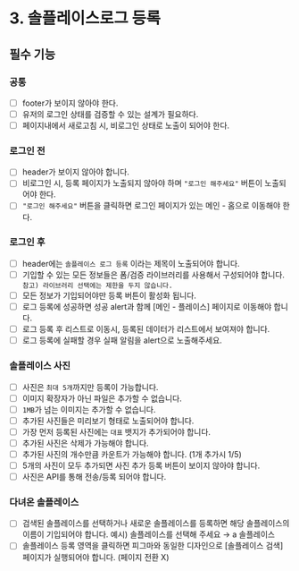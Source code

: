 # 3. 솔플레이스로그 등록

## 필수 기능

### 공통

- [ ] footer가 보이지 않아야 한다.
- [ ] 유저의 로그인 상태를 검증할 수 있는 설계가 필요하다.
- [ ] 페이지내에서 새로고침 시, 비로그인 상태로 노출이 되어야 한다.

### 로그인 전

- [ ] header가 보이지 않아야 합니다.
- [ ] 비로그인 시, 등록 페이지가 노출되지 않아야 하며 `"로그인 해주세요"` 버튼이 노출되어야 한다.
- [ ] `"로그인 해주세요"` 버튼을 클릭하면 로그인 페이지가 있는 메인 - 홈으로 이동해야 한다.

### 로그인 후

- [ ] header에는 `솔플레이스 로그 등록` 이라는 제목이 노출되어야 합니다.
- [ ] 기입할 수 있는 모든 정보들은 폼/검증 라이브러리를 사용해서 구성되어야 합니다.
      `참고) 라이브러리 선택에는 제한을 두지 않습니다.`
- [ ] 모든 정보가 기입되어야만 등록 버튼이 활성화 됩니다.
- [ ] 로그 등록에 성공하면 성공 alert과 함께 [메인 - 플레이스] 페이지로 이동해야 합니다.
- [ ] 로그 등록 후 리스트로 이동시, 등록된 데이터가 리스트에서 보여져야 합니다.
- [ ] 로그 등록에 실패할 경우 실패 알림을 alert으로 노출해주세요.

### 솔플레이스 사진

- [ ] 사진은 `최대 5개`까지만 등록이 가능합니다.
- [ ] 이미지 확장자가 아닌 파일은 추가할 수 없습니다.
- [ ] `1MB`가 넘는 이미지는 추가할 수 없습니다.
- [ ] 추가된 사진들은 미리보기 형태로 노출되어야 합니다.
- [ ] 가장 먼저 등록된 사진에는 `대표` 뱃지가 추가되어야 합니다.
- [ ] 추가된 사진은 삭제가 가능해야 합니다.
- [ ] 추가된 사진의 개수만큼 카운트가 가능해야 합니다. (1개 추가시 1/5)
- [ ] 5개의 사진이 모두 추가되면 사진 추가 등록 버튼이 보이지 않아야 합니다.
- [ ] 사진은 API를 통해 전송/등록 되어야 합니다.

### 다녀온 솔플레이스

- [ ] 검색된 솔플레이스를 선택하거나 새로운 솔플레이스를 등록하면 해당 솔플레이스의 이름이 기입되어야 합니다. 예시) 솔플레이스를 선택해 주세요 → a 솔플레이스
- [ ] 솔플레이스 등록 영역을 클릭하면 피그마와 동일한 디자인으로 [솔플레이스 검색] 페이지가 실행되어야 합니다. (페이지 전환 X)
